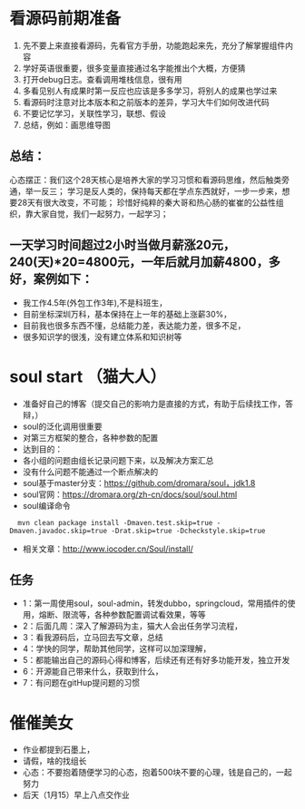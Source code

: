 # 看源码前期准备
1. 先不要上来直接看源码，先看官⽅⼿册，功能跑起来先，充分了解掌握组件内容
2. 学好英语很重要，很多变量直接通过名字能推出个⼤概，⽅便猜
4. 打开debug⽇志。查看调用堆栈信息，很有用
5. 多看⻅别⼈有成果时第⼀反应也应该是多多学习，将别⼈的成果也学过来
6. 看源码时注意对⽐本版本和之前版本的差异，学习⼤⽜们如何改进代码
7. 不要记忆学习，关联性学习，联想、假设
8. 总结，例如：画思维导图


## 总结：
心态摆正：我们这个28天核心是培养大家的学习习惯和看源码思维，然后触类旁通，举一反三； 
          学习是反人类的，保持每天都在学点东西就好，一步一步来，想要28天有很大改变，不可能；
          珍惜好纯粹的秦大哥和热心肠的崔崔的公益性组织，靠大家自觉，我们一起努力，一起学习；
          
## 一天学习时间超过2小时当做月薪涨20元，240(天)*20=4800元，一年后就月加薪4800，多好，案例如下：
*  我工作4.5年(外包工作3年),不是科班生，
*  目前坐标深圳万科，基本保持在上一年的基础上涨薪30%，
*  目前我也很多东西不懂，总结能力差，表达能力差，很多不足，
*  很多知识学的很浅，没有建立体系和知识树等
      
      
#  soul start     （猫大人）
*  准备好自己的博客（提交自己的影响力是直接的方式，有助于后续找工作，答辩，）
*  soul的泛化调用很重要
*  对第三方框架的整合，各种参数的配置
*  达到目的：
*  各小组的问题由组长记录问题下来，以及解决方案汇总
*  没有什么问题不能通过一个断点解决的
*  soul基于master分支：https://github.com/dromara/soul，jdk1.8 
*  soul官网：https://dromara.org/zh-cn/docs/soul/soul.html
*  soul编译命令
```
  mvn clean package install -Dmaven.test.skip=true -Dmaven.javadoc.skip=true -Drat.skip=true -Dcheckstyle.skip=true 
```
* 相关文章：http://www.iocoder.cn/Soul/install/ 

##  任务
*   1：第一周使用soul，soul-admin，转发dubbo，springcloud，常用插件的使用，熔断、限流等，各种参数配置调试看效果，等等
*   2：后面几周：深入了解源码为主，猫大人会出任务学习流程，
*   3：看我源码后，立马回去写文章，总结
*   4：学快的同学，帮助其他同学，这样可以加深理解，
*   5：都能输出自己的源码心得和博客，后续还有还有好多功能开发，独立开发
*   6：开源能自己带来什么，获取到什么，
*   7：有问题在gitHup提问题的习惯

#  催催美女
*  作业都提到石墨上，
*  请假，啥的找组长
*  心态：不要抱着随便学习的心态，抱着500块不要的心理，钱是自己的，一起努力
*  后天（1月15）早上八点交作业